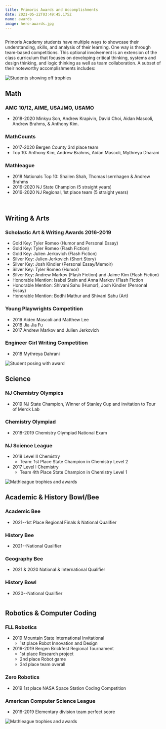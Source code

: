 ```yaml
---
title: Primoris Awards and Accomplishments
date: 2021-05-22T03:49:45.175Z
name: awards
image: hero-awards.jpg
---
```


<div class="row">
  <div class="column">
    <p>Primoris Academy students have multiple ways to showcase their understanding, skills, and analysis of their learning. One way is through team-based competitions. This optional involvement is an extension of the class curriculum that focuses on developing critical thinking, systems and design thinking, and logic thinking as well as team collaboration. A subset of their noteworthy accomplishments includes:</p>
  </div>
  <div class="column medium-6 medium-push-6"> 
    <img src="/img/awards-1.jpg" alt="Students showing off trophies" />
  </div>
  <div class="column medium-6 medium-pull-6">
    <h2>Math</h2>
    <h3>AMC 10/12, AIME, USAJMO, USAMO</h3>
    <ul class="bullets">
      <li>2018-2020 Minkyu Son, Andrew Krapivin, David Choi, Aidan Mascoli, Andrew Brahms, & Anthony Kim.</li>
    </ul>
    <h3>MathCounts</h3>
    <ul class="bullets">
      <li>2017-2020 Bergen County 3rd place team</li>
      <li>Top 10: Anthony Kim, Andrew Brahms, Aidan Mascoli, Mythreya Dharani</li>
    </ul>
    <h3>Mathleague</h3>
    <ul class="bullets">
      <li>2018 Nationals Top 10: Shailen Shah, Thomas Isernhagen & Andrew Brahms</li>
      <li>2016-2020 NJ State Champion (5 straight years)</li>
      <li>2016-2020 NJ Regional, 1st place team (5 straight years)</li>
    </ul>
  </div>
</div>
<div class="row" style="margin-top:20px">
  <div class="column medium-7">
    <h2>Writing & Arts</h2>
    <h3>Scholastic Art & Writing Awards 2016-2019</h3>
    <ul class="bullets">
      <li>Gold Key: Tyler Romeo (Humor and Personal Essay) </li>
      <li>Gold Key: Tyler Romeo (Flash Fiction)</li>
      <li>Gold Key:  Julien Jerkovich (Flash Fiction)</li>
      <li>Silver Key: Julien Jerkovich (Short Story)</li>
      <li>Silver Key: Josh Kindler (Personal Essay/Memoir)</li>
      <li>Silver Key: Tyler Romeo (Humor)</li>
      <li>Silver Key: Andrew Markov (Flash Fiction) and Jaime Kim (Flash Fiction)</li>
      <li>Honorable Mention: Isabel Stein and Anna Markov (Flash Fiction</li>
      <li>Honorable Mention: Shivani Sahu (Humor), Josh Kindler (Personal Essay)</li>
      <li>Honorable Mention: Bodhi Mathur and Shivani Sahu (Art)</li>
    </ul>
    <h3>Young Playwrights Competition</h3>
    <ul class="bullets">
      <li>2019 Aiden Mascoli and Matthew Lee</li>
      <li>2018 Jia Jia Fu</li>
      <li>2017 Andrew Markov and Julien Jerkovich</li>
    </ul>
    <h3>Engineer Girl Writing Competition</h3>
    <ul class="bullets">
      <li>2018 Mythreya Dahrani</li>
    </ul>
  </div>
  <div class="column medium-5">
    <img src="/img/awards-2.jpg" alt="Student posing with award" />
  </div>
</div>
<div class="row">
  <div class="column">
    <h2>Science</h2>
    <h3>NJ Chemistry Olympics</h3>
    <ul class="bullets">
      <li>2019 NJ State Champion, Winner of Stanley Cup and invitation to Tour of Merck Lab</li>
    </ul>
    <h3>Chemistry Olympiad</h3>
    <ul class="bullets">
      <li>2018-2019 Chemistry Olympiad National Exam</li>
    </ul>
    <h3>NJ Science League</h3>
    <ul class="bullets">
      <li>2018 Level II Chemistry
        <ul>
          <li>Team: 1st Place State Champion in Chemistry Level 2</li>
        </ul>
      </li>
      <li>2017 Level I Chemistry
        <ul>
          <li>Team 4th Place State Champion in Chemistry Level 1</li>
        </ul>
      </li>
    </ul>
  </div>
  <div class="column medium-centered">
    <img src="/img/awards-3.jpg" alt="Mathleague trophies and awards" />
  </div>
  <div class="column">
    <h2>Academic & History Bowl/Bee</h2>
    <h3>Academic Bee</h3>
    <ul class="bullets">
      <li>2021--1st Place Regional Finals & National Qualifier</li>
    </ul>
    <h3>History Bee</h3>
    <ul class="bullets">
      <li>2021--National Qualifier</li>
    </ul>
    <h3>Geography Bee</h3>
    <ul class="bullets">
      <li>2021 & 2020 National & International Qualifier</li>
    </ul>
    <h3>History Bowl</h3>
    <ul class="bullets">
      <li>2020--National Qualifier </li>
    </ul>
  </div>
  <div class="column medium-6">
    <h2>Robotics & Computer Coding</h2>
    <h3>FLL Robotics</h3>
    <ul class="bullets">
      <li>2019 Mountain State International Invitational
        <ul>
          <li>1st place Robot Innovation and Design</li>
        </ul>
      </li>
      <li>2016-2019 Bergen Brickfest Regional Tournament
        <ul>
          <li>1st place Research project</li>
          <li>2nd place Robot game </li>
          <li>3rd place team overall</li>
        </ul>
      </li>
    </ul>
    <h3>Zero Robotics</h3>
    <ul class="bullets">
      <li>2019 1st place NASA Space Station Coding Competition</li>
    </ul>
    <h3>American Computer Science League</h3>
    <ul class="bullets">
      <li>2016-2019 Elementary division team perfect score</li>
    </ul>
  </div>
  <div class="column medium-6">
    <img src="/img/awards-4.jpg" alt="Mathleague trophies and awards" />
  </div>
</div>

